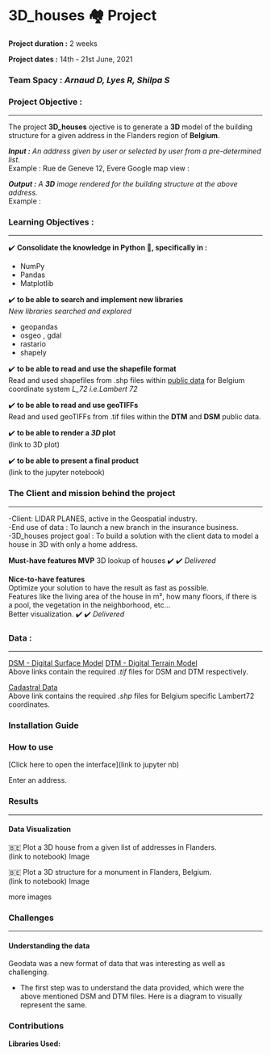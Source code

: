 # 3D_houses :houses: Project

**Project duration :** 2 weeks

**Project dates :** 14th - 21st June, 2021

### Team Spacy : _Arnaud D, Lyes R, Shilpa S_

### Project Objective :
---
The project **3D_houses** ojective is to generate a **3D** model of the building structure for a given address in the Flanders region of **Belgium**.  

***Input :*** _An address given by user or selected by user from a pre-determined list._  
Example : Rue de Geneve 12, Evere
Google map view :

***Output :*** _A **3D** image rendered for the building structure at the above address._  
Example :

### Learning Objectives :
***
:heavy_check_mark: **Consolidate the knowledge in Python :snake:, specifically in :**   
- NumPy    
- Pandas  
- Matplotlib 

:heavy_check_mark: **to be able to search and implement new libraries**  
_New libraries searched and explored_  
* geopandas
* osgeo , gdal
* rastario
* shapely

:heavy_check_mark: **to be able to read and use the shapefile format**  
Read and used shapefiles from .shp files within [public data](https://eservices.minfin.fgov.be/myminfin-web/pages/cadastral-plans) for Belgium coordinate system _L_72 i.e.Lambert 72_  

:heavy_check_mark: **to be able to read and use geoTIFFs**  
Read and used geoTIFFs from .tif files within the **DTM** and **DSM** public data.  

:heavy_check_mark: **to be able to render a _3D_ plot**  
(link to 3D plot)

:heavy_check_mark: **to be able to present a final product**     
(link to the jupyter notebook)

### The Client and mission behind the project
***
-Client: LIDAR PLANES, active in the Geospatial industry.  
-End use of data : To launch a new branch in the insurance business.  
-3D_houses project goal : To build a solution with the client data to model a house in 3D with only a home address.  

**Must-have features MVP** 
3D lookup of houses :heavy_check_mark: :heavy_check_mark: _Delivered_  

**Nice-to-have features**  
Optimize your solution to have the result as fast as possible.  
Features like the living area of the house in m², how many floors, if there is a pool, the vegetation in the neighborhood, etc...  
Better visualization.  :heavy_check_mark: :heavy_check_mark: _Delivered_  

### Data :
***
[DSM - Digital Surface Model](http://www.geopunt.be/download?container=dhm-vlaanderen-ii-dsm-raster-1m&title=Digitaal%20Hoogtemodel%20Vlaanderen%20II,%20DSM,%20raster,%201m) 
[DTM - Digital Terrain Model](http://www.geopunt.be/download?container=dhm-vlaanderen-ii-dtm-raster-1m&title=Digitaal%20Hoogtemodel%20Vlaanderen%20II,%20DTM,%20raster,%201m)  
Above links contain the required _.tif_ files for DSM and DTM respectively.

[Cadastral Data](https://eservices.minfin.fgov.be/myminfin-rest/cadastral-plan/cadastralPlan/2020/Belgium/72)  
Above link contains the required _.shp_ files for Belgium specific Lambert72 coordinates.

### Installation Guide


### How to use
[Click here to open the interface](link to jupyter nb)  

Enter an address.  

### Results  
***  
#### Data Visualization  
:belgium: Plot a 3D house from a given list of addresses in Flanders.    
(link to notebook)
Image


:belgium: Plot a 3D structure for a monument in Flanders, Belgium.  
(link to notebook)
Image

more images  

### Challenges  
***  
#### Understanding the data
Geodata was a new format of data that was interesting as well as challenging.   
* The first step was to understand the data provided, which were the above mentioned DSM and DTM files. Here is a diagram to visually represent the same.  







### **Contributions**







**Libraries Used:**

